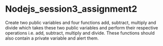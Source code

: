 # Nodejs_session3_assignment2
Create two public variables and four functions add, subtract, multiply and divide which takes these two public variables and perform their respective operations i.e. add, subtract, multiply and divide. These functions should also contain a private variable and alert them.
